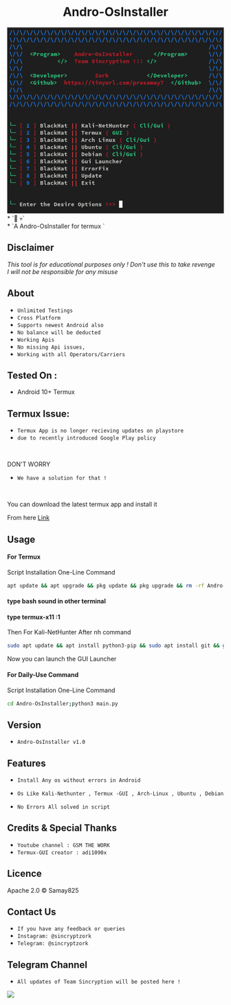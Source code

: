 <h1 align="center">Andro-OsInstaller<br>
</h1>
<img src="Andro-OsInstaller.png" alt="Paris" class="center">
* `📱 💀`<br />
* `A Andro-OsInstaller for termux `

## Disclaimer
*This tool is for educational purposes only !*
_Don't use this to take revenge_<br />
*I will not be responsible for any misuse*

## About
* `Unlimited Testings`
* `Cross Platform`
* `Supports newest Android also`
* `No balance will be deducted `
* `Working Apis`
* `No missing Api issues,`
* `Working with all Operators/Carriers`

## Tested On :
<ul>
 
  <li>Android 10+ Termux</li>
 
  
</ul>

## Termux Issue:
* `Termux App is no longer recieving updates on playstore`
* `due to recently introduced Google Play policy `
<br>

DON'T WORRY
* `We have a solution for that !`
<br>


You can download the latest termux app and install it

From here <a href="https://f-droid.org/repo/com.termux_118.apk">Link</a>

## Usage



#### For Termux

Script Installation One-Line Command
```bash
apt update && apt upgrade && pkg update && pkg upgrade && rm -rf Andro-OsInstaller && pkg install git && git clone https://github.com/samay825/Andro-OsInstaller && cd Andro-OsInstaller && pkg install python && python3 main.py
```

#### type bash sound in other terminal 
#### type termux-x11 :1 

Then For Kali-NetHunter After nh command
```bash
sudo apt update && apt install python3-pip && sudo apt install git && git clone https://github.com/samay825/Andro-OsInstaller && cd Andro-OsInstaller && python3 main.py
```
Now you can launch the GUI Launcher

#### For Daily-Use Command

Script Installation One-Line Command
```bash
cd Andro-OsInstaller;python3 main.py
```





## Version
* `Andro-OsInstaller v1.0`

## Features
* `Install Any os without errors in Android`

* `Os Like Kali-Nethunter , Termux -GUI , Arch-Linux , Ubuntu , Debian`

* `No Errors All solved in script `

## Credits & Special Thanks
* `Youtube channel : GSM THE WORK`
* `Termux-GUI creator : adi1090x`

## Licence
Apache 2.0 © Samay825


## Contact Us
* `If you have any feedback or queries`
* `Instagram: @sincryptzork`
* `Telegram: @sincryptzork`

## Telegram Channel

* `All updates of Team Sincryption will be posted here !`

<a href="https://t.me/TeamSincryption">
         <img src="https://smartiblogster.com/wp-content/uploads/2021/03/smartiblogster-iblogster-join-telegram-channel.png">

